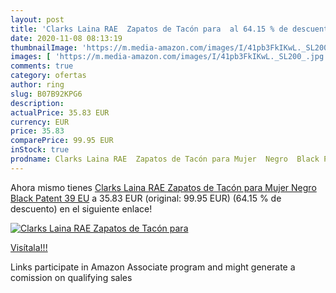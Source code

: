 ```yaml
---
layout: post
title: 'Clarks Laina RAE  Zapatos de Tacón para  al 64.15 % de descuento'
date: 2020-11-08 08:13:19
thumbnailImage: 'https://m.media-amazon.com/images/I/41pb3FkIKwL._SL200_.jpg'
images: [ 'https://m.media-amazon.com/images/I/41pb3FkIKwL._SL200_.jpg' ]
comments: true
category: ofertas
author: ring
slug: B07B92KPG6
description:
actualPrice: 35.83 EUR
currency: EUR
price: 35.83
comparePrice: 99.95 EUR
inStock: true
prodname: Clarks Laina RAE  Zapatos de Tacón para Mujer  Negro  Black Patent   39 EU
---
```


Ahora mismo tienes [Clarks Laina RAE  Zapatos de Tacón para Mujer  Negro  Black Patent   39 EU](https://www.amazon.es/dp/B07B92KPG6/?tag=tolees-21) a 35.83 EUR (original: 99.95 EUR) (64.15 %  de descuento) en el siguiente enlace!

[![Clarks Laina RAE  Zapatos de Tacón para ](https://m.media-amazon.com/images/I/41pb3FkIKwL._SL200_.jpg)](https://www.amazon.es/dp/B07B92KPG6/?tag=tolees-21)

[Visítala!!!](https://www.amazon.es/dp/B07B92KPG6/?tag=tolees-21)

Links participate in Amazon Associate program and might generate a comission on qualifying sales
